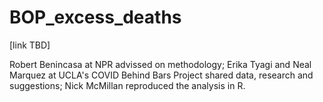 # BOP_excess_deaths<br>

[link TBD]

Robert Benincasa at NPR advissed on methodology; Erika Tyagi and Neal Marquez at UCLA's COVID Behind Bars Project shared data, research and suggestions; Nick McMillan reproduced the analysis in R.

